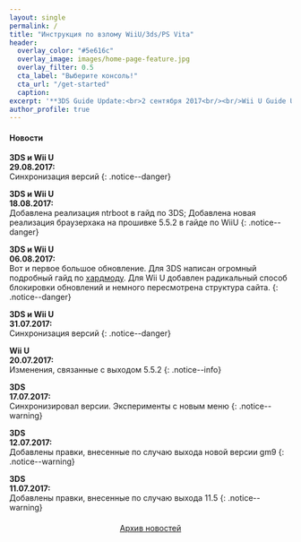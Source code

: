 ```yaml
---
layout: single
permalink: /
title: "Инструкция по взлому WiiU/3ds/PS Vita"
header:
  overlay_color: "#5e616c"
  overlay_image: images/home-page-feature.jpg
  overlay_filter: 0.5
  cta_label: "Выберите консоль!"
  cta_url: "/get-started"
  caption:
excerpt: '**3DS Guide Update:<br>2 сентября 2017<br/><br/>Wii U Guide Update:<br>2 сентября 2017<br/>**'
author_profile: true
---
```

#### <a name="news" />Новости
**3DS и Wii U**<br>**29.08.2017:**<br>Синхронизация версий
{: .notice--danger}

**3DS и Wii U**<br>**18.08.2017:**<br>Добавлена реализация ntrboot в гайд по 3DS; Добавлена новая реализация браузерхака на прошивке 5.5.2 в гайде по WiiU
{: .notice--danger}

**3DS и Wii U**<br>**06.08.2017:**<br>Вот и первое большое обновление. Для 3DS написан огромный подробный гайд по [хардмоду](making-hardmod). Для Wii U добавлен радикальный способ блокировки обновлений и немного пересмотрена структура сайта. 
{: .notice--danger}

**3DS и Wii U**<br>**31.07.2017:**<br>Синхронизация версий
{: .notice--danger}

**Wii U**<br>**20.07.2017:**<br>Изменения, связанные с выходом 5.5.2
{: .notice--info}

**3DS**<br>**17.07.2017:**<br>Синхронизировал версии. Эксперименты с новым меню
{: .notice--warning}

**3DS**<br>**12.07.2017:**<br>Добавлены правки, внесенные по случаю выхода новой версии gm9
{: .notice--warning}

**3DS**<br>**11.07.2017:**<br>Добавлены правки, внесенные по случаю выхода 11.5
{: .notice--warning}

<a href="archive" style="margin:20px auto; text-align:center; display:block; width:200px;" class="btn btn--large">Архив новостей</a>